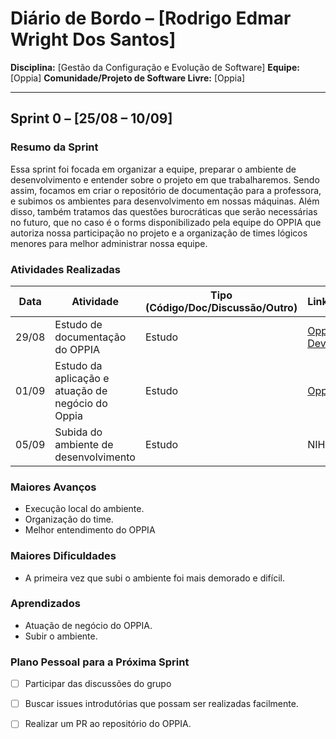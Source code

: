 # Diário de Bordo – \[Rodrigo Edmar Wright Dos Santos]

**Disciplina:** \[Gestão da Configuração e Evolução de Software]
**Equipe:** \[Oppia]
**Comunidade/Projeto de Software Livre:** \[Oppia]

---

## Sprint 0 – \[25/08 – 10/09]

### Resumo da Sprint

Essa sprint foi focada em organizar a equipe, preparar o ambiente de desenvolvimento e entender sobre o projeto em que trabalharemos. Sendo assim, focamos em criar o repositório de documentação para a professora, e subimos os ambientes para desenvolvimento em nossas máquinas. Além disso, também tratamos das questões burocráticas que serão necessárias no futuro, que no caso é o forms disponibilizado pela equipe do OPPIA que autoriza nossa participação no projeto e a organização de times lógicos menores para melhor administrar nossa equipe.

### Atividades Realizadas

| Data  | Atividade                                   | Tipo (Código/Doc/Discussão/Outro) | Link/Referência | Status    |
| ----- | ------------------------------------------- | --------------------------------- | --------------- | --------- |
| 29/08 | Estudo de documentação do OPPIA             | Estudo | [Oppia Web Developer docs](https://github.com/oppia/oppia-web-developer-docs) | Concluído |  
| 01/09 | Estudo da aplicação e atuação de negócio do Oppia  | Estudo | [Oppia Web](https://www.oppia.org/learn/math) | Concluído |
| 05/09 | Subida do ambiente de desenvolvimento       | Estudo                            |  NIHIL | Concluído |

### Maiores Avanços

* Execução local do ambiente.
* Organização do time.
* Melhor entendimento do OPPIA

### Maiores Dificuldades

* A primeira vez que subi o ambiente foi mais demorado e difícil.

### Aprendizados

* Atuação de negócio do OPPIA.
* Subir o ambiente.

### Plano Pessoal para a Próxima Sprint

* [ ] Participar das discussões do grupo
* [ ] Buscar issues introdutórias que possam ser realizadas facilmente.
* [ ] Realizar um PR ao repositório do OPPIA.
    